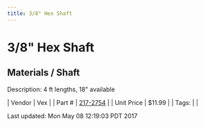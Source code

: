 ```yaml
---
title: 3/8" Hex Shaft
---
```


# 3/8" Hex Shaft
## Materials / Shaft
Description: 	4 ft lengths, 18" available 

| Vendor | Vex | 
| Part # | [217-2754](http://www.vexrobotics.com/vexpro/motion/shaft-stock.html) | 
| Unit Price | $11.99 | 
| Tags: |  | 

Last updated: Mon May 08 12:19:03 PDT 2017
